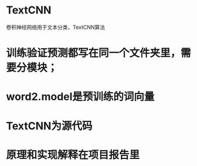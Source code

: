 # TextCNN
卷积神经网络用于文本分类，TextCNN算法
# 训练验证预测都写在同一个文件夹里，需要分模块；
# word2.model是预训练的词向量
# TextCNN为源代码
# 原理和实现解释在项目报告里

